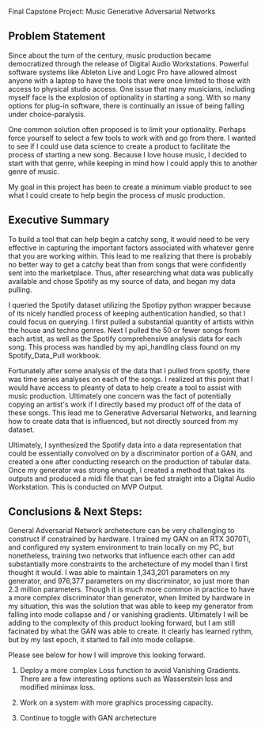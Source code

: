 Final Capstone Project: Music Generative Adversarial Networks

## Problem Statement

Since about the turn of the century, music production became democratized through the release of Digital Audio Workstations. Powerful software systems like Ableton Live and Logic Pro have allowed almost anyone with a laptop to have the tools that were once limited to those with access to physical studio access. One issue that many musicians, including myself face is the explosion of optionality in starting a song. With so many options for plug-in software, there is continually an issue of being falling under choice-paralysis.

One common solution often proposed is to limit your optionality. Perhaps force yourself to select a few tools to work with and go from there. I wanted to see if I could use data science to create a product to facilitate the process of starting a new song. Because I love house music, I decided to start with that genre, while keeping in mind how I could apply this to another genre of music.

My goal in this project has been to create a minimum viable product to see what I could create to help begin the process of music production.

## Executive Summary

To build a tool that can help begin a catchy song, it would need to be very effective in capturing the important factors associated with whatever genre that you are working within. This lead to me realizing that there is probably no better way to get a catchy beat than from songs that were confidently sent into the marketplace. Thus, after researching what data was publically available and chose Spotify as my source of data, and began my data pulling.

I queried the Spotify dataset utilizing the Spotipy python wrapper because of its nicely handled process of keeping authentication handled, so that I could focus on querying. I first pulled a substantial quantity of artists within the house and techno genres. Next I pulled the 50 or fewer songs from each artist, as well as the Spotify comprehensive analysis data for each song. This process was handled by my api_handling class found on my Spotify_Data_Pull workbook.

Fortunately after some analysis of the data that I pulled from spotify, there was time series analyses on each of the songs. I realized at this point that I would have access to pleanty of data to help create a tool to assist with music production. Ultimately one concern was the fact of potentially copying an artist's work if I directly based my product off of the data of these songs. This lead me to Generative Adversarial Networks, and learning how to create data that is influenced, but not directly sourced from my dataset.

Ultimately, I synthesized the Spotify data into a data representation that could be essentially convolved on by a discriminator portion of a GAN, and created a one after conducting research on the production of tabular data. Once my generator was strong enough, I created a method that takes its outputs and produced a midi file that can be fed straight into a Digital Audio Workstation. This is conducted on MVP Output.

## Conclusions & Next Steps:
General Adversarial Network archetecture can be very challenging to construct if constrained by hardware. I trained my GAN on an RTX 3070Ti, and configured my system environment to train locally on my PC, but nonetheless, training two networks that influence each other can add substantially more constraints to the archetecture of my model than I first thought it would. I was able to maintain 1,343,201 parameters on my generator, and 976,377 parameters on my discriminator, so just more than 2.3 million parameters. Though it is much more common in practice to have a more complex discriminator than generator, when limited by hardware in my situation, this was the solution that was able to keep my generator from falling into mode collapse and / or vanishing gradients. Ultimately I will be adding to the complexity of this product looking forward, but I am still facinated by what the GAN was able to create. It clearly has learned rythm, but by my last epoch, it started to fall into mode collapse.

Please see below for how I will improve this looking forward.

1. Deploy a more complex Loss function to avoid Vanishing Gradients. There are a few interesting options such as Wasserstein loss and modified minimax loss.

2. Work on a system with more graphics processing capacity.

3. Continue to toggle with GAN archetecture
